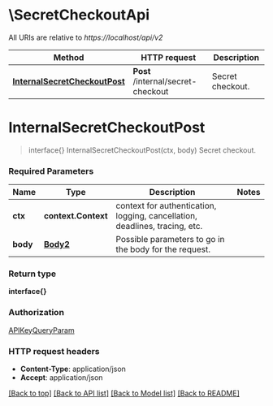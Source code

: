 # \SecretCheckoutApi

All URIs are relative to *https://localhost/api/v2*

Method | HTTP request | Description
------------- | ------------- | -------------
[**InternalSecretCheckoutPost**](SecretCheckoutApi.md#InternalSecretCheckoutPost) | **Post** /internal/secret-checkout | Secret checkout.


# **InternalSecretCheckoutPost**
> interface{} InternalSecretCheckoutPost(ctx, body)
Secret checkout.

### Required Parameters

Name | Type | Description  | Notes
------------- | ------------- | ------------- | -------------
 **ctx** | **context.Context** | context for authentication, logging, cancellation, deadlines, tracing, etc.
  **body** | [**Body2**](Body2.md)| Possible parameters to go in the body for the request. | 

### Return type

**interface{}**

### Authorization

[APIKeyQueryParam](../README.md#APIKeyQueryParam)

### HTTP request headers

 - **Content-Type**: application/json
 - **Accept**: application/json

[[Back to top]](#) [[Back to API list]](../README.md#documentation-for-api-endpoints) [[Back to Model list]](../README.md#documentation-for-models) [[Back to README]](../README.md)

